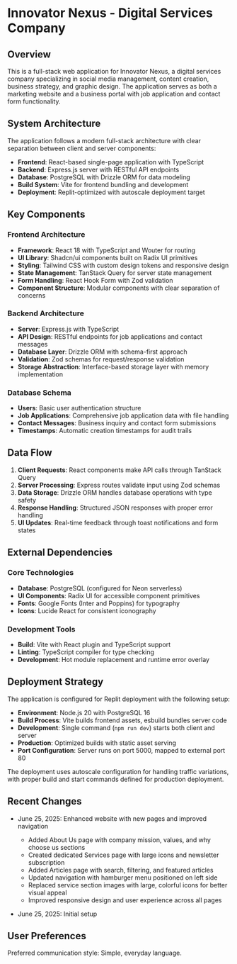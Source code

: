 # Innovator Nexus - Digital Services Company

## Overview

This is a full-stack web application for Innovator Nexus, a digital services company specializing in social media management, content creation, business strategy, and graphic design. The application serves as both a marketing website and a business portal with job application and contact form functionality.

## System Architecture

The application follows a modern full-stack architecture with clear separation between client and server components:

- **Frontend**: React-based single-page application with TypeScript
- **Backend**: Express.js server with RESTful API endpoints
- **Database**: PostgreSQL with Drizzle ORM for data modeling
- **Build System**: Vite for frontend bundling and development
- **Deployment**: Replit-optimized with autoscale deployment target

## Key Components

### Frontend Architecture
- **Framework**: React 18 with TypeScript and Wouter for routing
- **UI Library**: Shadcn/ui components built on Radix UI primitives
- **Styling**: Tailwind CSS with custom design tokens and responsive design
- **State Management**: TanStack Query for server state management
- **Form Handling**: React Hook Form with Zod validation
- **Component Structure**: Modular components with clear separation of concerns

### Backend Architecture
- **Server**: Express.js with TypeScript
- **API Design**: RESTful endpoints for job applications and contact messages
- **Database Layer**: Drizzle ORM with schema-first approach
- **Validation**: Zod schemas for request/response validation
- **Storage Abstraction**: Interface-based storage layer with memory implementation

### Database Schema
- **Users**: Basic user authentication structure
- **Job Applications**: Comprehensive job application data with file handling
- **Contact Messages**: Business inquiry and contact form submissions
- **Timestamps**: Automatic creation timestamps for audit trails

## Data Flow

1. **Client Requests**: React components make API calls through TanStack Query
2. **Server Processing**: Express routes validate input using Zod schemas
3. **Data Storage**: Drizzle ORM handles database operations with type safety
4. **Response Handling**: Structured JSON responses with proper error handling
5. **UI Updates**: Real-time feedback through toast notifications and form states

## External Dependencies

### Core Technologies
- **Database**: PostgreSQL (configured for Neon serverless)
- **UI Components**: Radix UI for accessible component primitives
- **Fonts**: Google Fonts (Inter and Poppins) for typography
- **Icons**: Lucide React for consistent iconography

### Development Tools
- **Build**: Vite with React plugin and TypeScript support
- **Linting**: TypeScript compiler for type checking
- **Development**: Hot module replacement and runtime error overlay

## Deployment Strategy

The application is configured for Replit deployment with the following setup:

- **Environment**: Node.js 20 with PostgreSQL 16
- **Build Process**: Vite builds frontend assets, esbuild bundles server code
- **Development**: Single command (`npm run dev`) starts both client and server
- **Production**: Optimized builds with static asset serving
- **Port Configuration**: Server runs on port 5000, mapped to external port 80

The deployment uses autoscale configuration for handling traffic variations, with proper build and start commands defined for production deployment.

## Recent Changes

- June 25, 2025: Enhanced website with new pages and improved navigation
  - Added About Us page with company mission, values, and why choose us sections
  - Created dedicated Services page with large icons and newsletter subscription
  - Added Articles page with search, filtering, and featured articles
  - Updated navigation with hamburger menu positioned on left side
  - Replaced service section images with large, colorful icons for better visual appeal
  - Improved responsive design and user experience across all pages

- June 25, 2025: Initial setup

## User Preferences

Preferred communication style: Simple, everyday language.